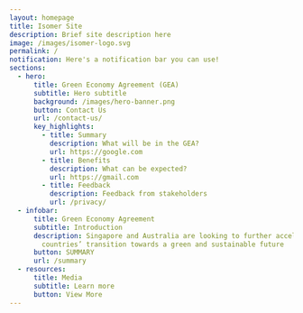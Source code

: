 ```yaml
---
layout: homepage
title: Isomer Site
description: Brief site description here
image: /images/isomer-logo.svg
permalink: /
notification: Here's a notification bar you can use!
sections:
  - hero:
      title: Green Economy Agreement (GEA)
      subtitle: Hero subtitle
      background: /images/hero-banner.png
      button: Contact Us
      url: /contact-us/
      key_highlights:
        - title: Summary
          description: What will be in the GEA?
          url: https://google.com
        - title: Benefits
          description: What can be expected?
          url: https://gmail.com
        - title: Feedback
          description: Feedback from stakeholders
          url: /privacy/
  - infobar:
      title: Green Economy Agreement
      subtitle: Introduction
      description: Singapore and Australia are looking to further accelerate both
        countries’ transition towards a green and sustainable future
      button: SUMMARY
      url: /summary
  - resources:
      title: Media
      subtitle: Learn more
      button: View More
---
```

